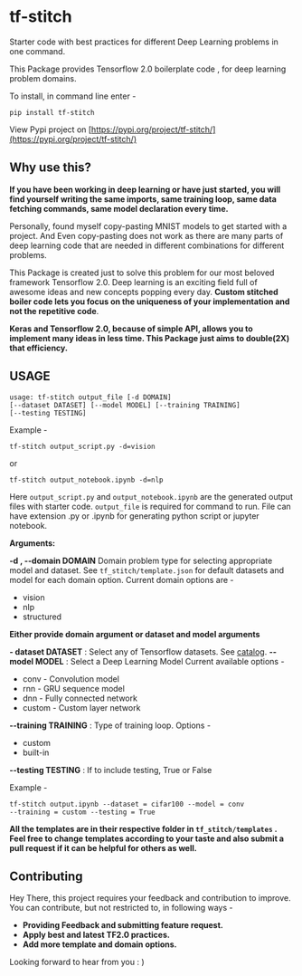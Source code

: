 
# tf-stitch
Starter code with best practices for different Deep Learning problems in one command.

This Package provides Tensorflow 2.0 boilerplate code , for deep learning problem domains.

To install, in command line enter -

    pip install tf-stitch
 
View Pypi project on [https://pypi.org/project/tf-stitch/](https://pypi.org/project/tf-stitch/)

## Why use this?
**If you have been working in deep learning or have just started, you will find yourself writing the same imports, same training loop, same data fetching commands, same model declaration every time.**

Personally, found myself copy-pasting MNIST models to get started with a project.
And Even copy-pasting does not work as there are many parts of deep learning code that are needed in different combinations for different problems.

This Package is created just to solve this problem for our most beloved framework Tensorflow 2.0.
Deep learning is an exciting field full of awesome ideas and new concepts popping every day. 
**Custom stitched boiler code lets you focus on the uniqueness of your implementation and not the repetitive code**.

**Keras and Tensorflow 2.0, because of simple API, allows you to implement many ideas in less time. This Package just aims to double(2X) that efficiency.**

## USAGE

    usage: tf-stitch output_file [-d DOMAIN]
    [--dataset DATASET] [--model MODEL] [--training TRAINING]
    [--testing TESTING]

Example -

    tf-stitch output_script.py -d=vision
or 
    
    tf-stitch output_notebook.ipynb -d=nlp

Here `output_script.py` and `output_notebook.ipynb`  are  the generated output files with starter code.
`output_file` is required for command to run. 
File can have extension .py or .ipynb for generating python script or jupyter notebook.

**Arguments:**
  
**-d , --domain DOMAIN**
Domain problem type for selecting appropriate model
and dataset. See `tf_stitch/template.json` for default datasets and model for each domain option.
Current domain options are -

 - vision
 - nlp
 - structured

**Either provide domain argument or dataset and model arguments** 

**- dataset DATASET**  :  Select any of Tensorflow datasets. See [catalog](https://www.tensorflow.org/datasets/catalog/overview).
**--model MODEL**   :     Select a Deep Learning Model
Current available options -

 - conv - Convolution model
 - rnn - GRU sequence model
 - dnn - Fully connected network
 - custom - Custom layer network

**--training TRAINING**  : Type of training loop.
Options -
 - custom 
 - built-in

**--testing TESTING**  :   If to include testing, True or False

Example -

    tf-stitch output.ipynb --dataset = cifar100 --model = conv 
    --training = custom --testing = True

**All the templates are in their respective folder in `tf_stitch/templates` . Feel free to change templates according to your taste and also submit a pull request if it can be helpful for others as well.**


## Contributing
Hey There, this project requires your feedback and contribution to improve.
You can contribute, but not restricted to, in following ways -

 - **Providing Feedback and submitting feature request.**
 - **Apply best and latest TF2.0 practices.**
 - **Add more template and domain options.**

Looking forward to hear from you : )
